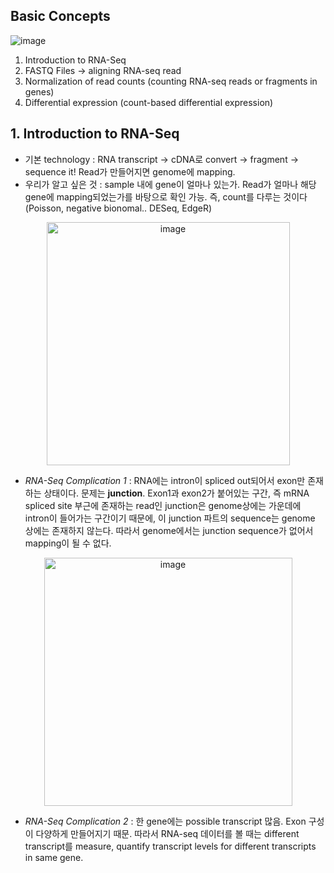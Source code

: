 ## Basic Concepts
![image](https://user-images.githubusercontent.com/47490862/182034107-17a90d64-2356-4b8e-896d-b653baab94a0.png)

1. Introduction to RNA-Seq
2. FASTQ Files -> aligning RNA-seq read
3. Normalization of read counts (counting RNA-seq reads or fragments in genes)
4. Differential expression (count-based differential expression)

## 1. Introduction to RNA-Seq
- 기본 technology : RNA transcript -> cDNA로 convert -> fragment -> sequence it! Read가 만들어지면 genome에 mapping.
- 우리가 알고 싶은 것 : sample 내에 gene이 얼마나 있는가. Read가 얼마나 해당 gene에 mapping되었는가를 바탕으로 확인 가능. 즉, count를 다루는 것이다 (Poisson, negative bionomal.. DESeq, EdgeR)

<p align="center"><img width="389" alt="image" src="https://user-images.githubusercontent.com/47490862/182033868-58f6b74c-2450-4945-9a8d-1dbb7410ee69.png">

- *RNA-Seq Complication 1* :  RNA에는 intron이 spliced out되어서 exon만 존재하는 상태이다. 문제는 **junction**. Exon1과 exon2가 붙어있는 구간, 즉 mRNA spliced site 부근에 존재하는 read인 junction은 genome상에는 가운데에 intron이 들어가는 구간이기 때문에, 이 junction 파트의 sequence는 genome 상에는 존재하지 않는다. 따라서 genome에서는 junction sequence가 없어서 mapping이 될 수 없다.

<p align="center"><img width="397" alt="image" src="https://user-images.githubusercontent.com/47490862/182034235-e2adbcc2-bad6-4657-a672-bbb185183356.png">

- *RNA-Seq Complication 2* : 한 gene에는 possible transcript 많음. Exon 구성이 다양하게 만들어지기 때문. 따라서 RNA-seq 데이터를 볼 때는 different transcript를 measure, quantify transcript levels for different transcripts in same gene.
